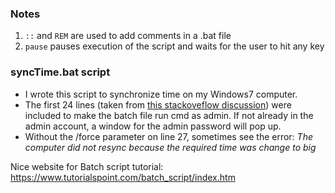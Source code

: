 ### Notes
1. <code>::</code> and <code>REM</code> are used to add comments in a .bat file  
2. <code>pause</code> pauses execution of the script and waits for the user to hit any key  

### syncTime.bat script
- I wrote this script to synchronize time on my Windows7 computer.
- The first 24 lines (taken from [this stackoveflow discussion](https://stackoverflow.com/questions/11525056/how-to-create-a-batch-file-to-run-cmd-as-administrator)) were included to make the batch file run cmd as admin. If not already in the admin account, a window for the admin password will pop up.
- Without the /force parameter on line 27, sometimes see the error:
<i>The computer did not resync because the required time was change to big</i>

Nice website for Batch script tutorial: 
https://www.tutorialspoint.com/batch_script/index.htm
